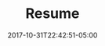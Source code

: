 ---
categories:
  - ""
  - ""
date: "2017-10-31T22:42:51-05:00"
description: All my experiences in a page!
draft: false
image: ResumeJGJ.jpg
keywords: ""
slug: resume
title: Resume
---